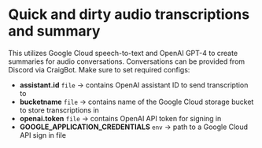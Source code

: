 # Quick and dirty audio transcriptions and summary

This utilizes Google Cloud speech-to-text and OpenAI GPT-4 to create summaries for audio conversations.
Conversations can be provided from Discord via CraigBot.
Make sure to set required configs:

* __assistant.id__ `file` -> contains OpenAI assistant ID to send transcription to
* __bucketname__ `file` -> contains name of the Google Cloud storage bucket to store transcriptions in
* __openai.token__ `file` -> contains OpenAI API token for signing in
* __GOOGLE_APPLICATION_CREDENTIALS__ `env` -> path to a Google Cloud API sign in file
